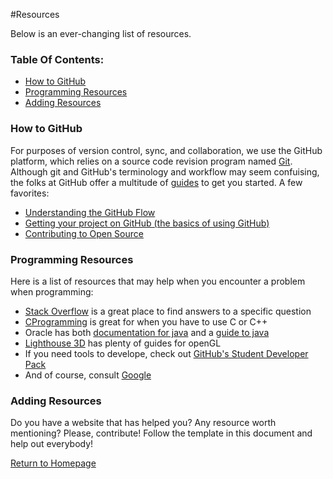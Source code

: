 #Resources

Below is an ever-changing list of resources.

<h3>Table Of Contents:</h3>
<ul>
<li><a href="#GitHub">How to GitHub</a></li>
<li><a href="#Programming">Programming Resources</a></li>
<li><a href="#AddStuff">Adding Resources</a></li>
</ul>

<h3 id="GitHub">How to GitHub</h3>

For purposes of version control, sync, and collaboration, we use the GitHub platform, which relies on a source code
revision program named [Git](https://en.wikipedia.org/wiki/Git_(software)). Although git and GitHub's terminology
and workflow may seem confuising, the folks at GitHub offer a multitude of [guides](https://guides.github.com/) to get
you started. A few favorites:
<ul>
<li><a href="https://guides.github.com/introduction/flow/" target="_blank">Understanding the GitHub Flow</a></li>
<li><a href="https://guides.github.com/introduction/getting-your-project-on-github/" target="_blank">Getting your project on GitHub (the basics of using GitHub)</a></li>
<li><a href="https://guides.github.com/activities/contributing-to-open-source/#contributing" target="_blank">Contributing to Open Source</a></li>
</ul>

<h3 id="Programming">Programming Resources</h3>
Here is a list of resources that may help when you encounter a problem when programming:
<ul>
<li><a href="http://stackoverflow.com/">Stack Overflow</a> is a great place to find answers to a specific question</li>
<li><a href="http://www.cprogramming.com/">CProgramming</a> is great for when you have to use C or C++</li>
<li>Oracle has both <a href="http://docs.oracle.com/javase/7/docs/api/">documentation for java</a> and a <a href="https://docs.oracle.com/javase/tutorial/">guide to java</a></li>
<li><a href="http://www.lighthouse3d.com/">Lighthouse 3D</a> has plenty of guides for openGL</li>
<li>If you need tools to develope, check out <a href="https://education.github.com/pack">GitHub's Student Developer Pack</a></li>
<li>And of course, consult <a href="www.google.com">Google</a></li>
</ul>

<h3 id="AddStuff">Adding Resources</h3>

Do you have a website that has helped you? Any resource worth mentioning? Please, contribute! Follow the template in this
document and help out everybody!

<a href="https://github.com/MtLebanonComputerClub/Home-Repository/">Return to Homepage</a>
